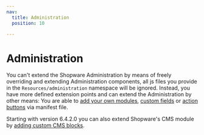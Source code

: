 ```yaml
---
nav:
  title: Administration
  position: 10

---
```


# Administration

You can't extend the Shopware Administration by means of freely overriding and extending Administration components, all js files you provide in the `Resources/administration` namespace will be ignored. Instead, you have more defined extension points and can extend the Administration by other means: You are able to [add your own modules](add-custom-modules), [custom fields](../custom-data/custom-fields) or [action buttons](add-custom-action-button) via manifest file.

Starting with version 6.4.2.0 you can also extend Shopware's CMS module by [adding custom CMS blocks](../content/cms/add-custom-cms-blocks).
